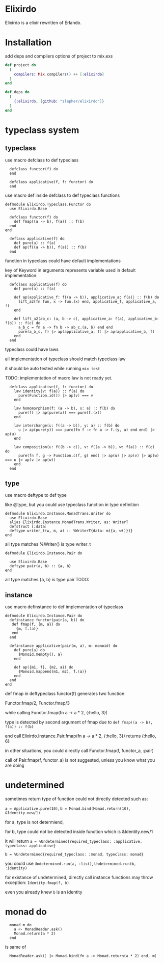# Elixirdo

Elixirdo is a elixir rewritten of Erlando.

# Installation

add deps and compilers options of project to mix.exs

```elixir
def project do
  [
    compilers: Mix.compilers() ++ [:elixirdo]
  ]
end

def deps do
  [
    {:elixirdo, [github: "slepher/elixirdo"]}
  ]
end
```

# typeclass system

## typeclass

  use macro defclass to def typeclass

```
  defclass functor(f) do
  end
```

```
  defclass applicative(f, f: functor) do
  end
```

  use macro def inside defclass to def typeclass functions

```
defmodule Elixirdo.Typeclass.Functor do
  use Elixirdo.Base

  defclass functor(f) do
    def fmap((a -> b), f(a)) :: f(b)
  end
end
```

```
  deflass applicative(f) do
    def pure(a) :: f(a)
    def ap(f((a -> b)), f(a)) :: f(b)
  end
```

  function in typeclass could have default implementations

  key of Keyword in arguments represents variable used in default implementation

```
  defclass applicative(f) do
    def pure(a) :: f(a)

    def ap(applicative_f: f((a -> b)), applicative_a: f(a)) :: f(b) do
      lift_a2(fn fun, x -> fun.(x) end, applicative_f, applicative_a, f)
    end

    def lift_a2(ab_c: (a, b -> c), applicative_a: f(a), applicative_b: f(b)) :: f(c) do
      a_b_c = fn a -> fn b -> ab_c.(a, b) end end
      pure(a_b_c, f) |> ap(applicative_a, f) |> ap(applicative_b, f)
    end
  end
```

  typeclass could have laws

  all implementation of typeclass should match typeclass law

  it should be auto tested while running `mix test`

  TODO: implementation of macro law is not ready yet.

```
  defclass applicative(f, f: functor) do
    law identity(v: f(a)) :: f(a) do
      pure(Function.id()) |> ap(v) === v
    end

    law homomorphism(f: (a -> b), x: a) :: f(b) do
      pure(f) |> ap(pure(x)) === pure(f.(x))
    end

    law interchange(u: f((a -> b)), y: a) :: f(b) do
      u |> ap(pure(y)) === pure(fn f -> fn a -> f.(y, a) end end) |> ap(u)
    end

    law composition(u: f((b -> c)), v: f((a -> b)), w: f(a)) :: f(c) do
      pure(fn f, g -> Function.c(f, g) end) |> ap(u) |> ap(v) |> ap(w) === u |> ap(v |> ap(w))
    end
  end
```


## type

  use macro deftype to def type

  like @type, but you could use typeclass function in type definition

```
defmodule Elixirdo.Instance.MonadTrans.Writer do
  use Elixirdo.Base
  alias Elixirdo.Instance.MonadTrans.Writer, as: WriterT
  defstruct [:data]
  deftype writer_t(w, m, a) :: %WriterT{data: m({a, w()})}
end
```

  all type matches %Writer{} is type writer_t

```
defmodule Elixirdo.Instance.Pair do

  use Elixirdo.Base
  deftype pair(a, b) :: {a, b}
end
```

  all type matches {a, b} is type pair
  TODO: 

## instance

  use macro definstance to def implementation of typeclass

```
defmodule Elixirdo.Instance.Pair do
  definstance functor(pair(a, b)) do
   def fmap(f, {m, a}) do
     {m, f.(a)}
   end
  end

  definstance applicative(pair(m, a), m: monoid) do
    def pure(a) do
      {Monoid.mempty(), a}
    end

    def ap({m1, f}, {m2, a}) do
      {Monoid.mappend(m1, m2), f.(a)}
    end
  end
end
```

  def fmap in deftypeclass functor(f) generates two function:

  Functor.fmap/2, Functor.fmap/3

  while calling Functor.fmap(fn a -> a * 2, {:hello, 3})
  
  type is detected by second argument of fmap due to `def fmap((a -> b), f(a)) :: f(b)`

  and call Elixirdo.Instance.Pair.fmap(fn a -> a * 2, {:hello, 3}) returns {:hello, 6}

  in other situations, you could directly call Functor.fmap(f, functor_a, :pair)

  call of Pair.fmap(f, functor_a) is not suggested, unless you know what you are doing

# undetermined

  sometimes return type of function could not directly detected such as:

  `a = Applicative.pure(10)`, `b = Monad.bind(Monad.return(10), &Identity.new/1)`

  for a, type is not determiend, 

  for b, type could not be detected inside function which is &Identity.new/1

  it will return `a = %Undetermined{required_typeclass: :applicative, typeclass: applicative}`

  `b = %Undetermined{required_typeclass: :monad, typeclass: monad}`

  you could use `Undetermined.run(a, :list)`, `Undetermined.run(b, :identity)`

  for existance of undetermined, directly call instance functions may throw exception: `Identity.fmap(f, b)`

  even you already knew `b` is an identity

# monad do

```
  monad m do
    a <- MonadReader.ask()
    Monad.return(a * 2)
  end
```

is same of

```
  MonadReader.ask() |> Monad.bind(fn a -> Monad.return(a * 2) end, m)
```